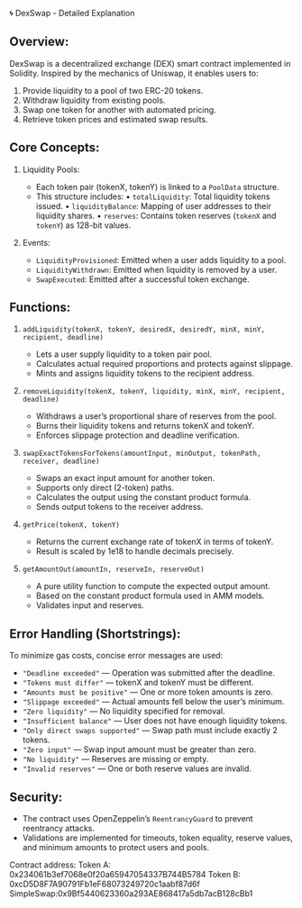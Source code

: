 🌀 DexSwap - Detailed Explanation

Overview:
----------
DexSwap is a decentralized exchange (DEX) smart contract implemented in Solidity. Inspired by the mechanics of Uniswap, it enables users to:

1. Provide liquidity to a pool of two ERC-20 tokens.
2. Withdraw liquidity from existing pools.
3. Swap one token for another with automated pricing.
4. Retrieve token prices and estimated swap results.

Core Concepts:
--------------

1. Liquidity Pools:
   - Each token pair (tokenX, tokenY) is linked to a `PoolData` structure.
   - This structure includes:
     • `totalLiquidity`: Total liquidity tokens issued.
     • `liquidityBalance`: Mapping of user addresses to their liquidity shares.
     • `reserves`: Contains token reserves (`tokenX` and `tokenY`) as 128-bit values.

2. Events:
   - `LiquidityProvisioned`: Emitted when a user adds liquidity to a pool.
   - `LiquidityWithdrawn`: Emitted when liquidity is removed by a user.
   - `SwapExecuted`: Emitted after a successful token exchange.

Functions:
----------

1. `addLiquidity(tokenX, tokenY, desiredX, desiredY, minX, minY, recipient, deadline)`
   - Lets a user supply liquidity to a token pair pool.
   - Calculates actual required proportions and protects against slippage.
   - Mints and assigns liquidity tokens to the recipient address.

2. `removeLiquidity(tokenX, tokenY, liquidity, minX, minY, recipient, deadline)`
   - Withdraws a user’s proportional share of reserves from the pool.
   - Burns their liquidity tokens and returns tokenX and tokenY.
   - Enforces slippage protection and deadline verification.

3. `swapExactTokensForTokens(amountInput, minOutput, tokenPath, receiver, deadline)`
   - Swaps an exact input amount for another token.
   - Supports only direct (2-token) paths.
   - Calculates the output using the constant product formula.
   - Sends output tokens to the receiver address.

4. `getPrice(tokenX, tokenY)`
   - Returns the current exchange rate of tokenX in terms of tokenY.
   - Result is scaled by 1e18 to handle decimals precisely.

5. `getAmountOut(amountIn, reserveIn, reserveOut)`
   - A pure utility function to compute the expected output amount.
   - Based on the constant product formula used in AMM models.
   - Validates input and reserves.

Error Handling (Shortstrings):
------------------------------
To minimize gas costs, concise error messages are used:
  - `"Deadline exceeded"` — Operation was submitted after the deadline.
  - `"Tokens must differ"` — tokenX and tokenY must be different.
  - `"Amounts must be positive"` — One or more token amounts is zero.
  - `"Slippage exceeded"` — Actual amounts fell below the user’s minimum.
  - `"Zero liquidity"` — No liquidity specified for removal.
  - `"Insufficient balance"` — User does not have enough liquidity tokens.
  - `"Only direct swaps supported"` — Swap path must include exactly 2 tokens.
  - `"Zero input"` — Swap input amount must be greater than zero.
  - `"No liquidity"` — Reserves are missing or empty.
  - `"Invalid reserves"` — One or both reserve values are invalid.

Security:
---------
- The contract uses OpenZeppelin’s `ReentrancyGuard` to prevent reentrancy attacks.
- Validations are implemented for timeouts, token equality, reserve values, and minimum amounts to protect users and pools.

Contract address:
Token A: 0x234061b3ef7068e0f20a65947054337B744B5784
Token B: 0xcD5D8F7A90791Fb1eF68073249720c1aabf87d6f
SimpleSwap:0x9Bf5440623360a293AE868417a5db7acB128cBb1

